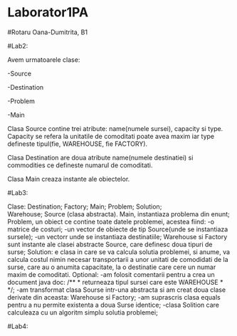 # Laborator1PA
#Rotaru Oana-Dumitrita, B1

#Lab2:
 
 Avem urmatoarele clase:
 
 -Source
 
 -Destination
 
 -Problem
 
 -Main
 
 Clasa Source contine trei atribute: name(numele sursei), capacity si type. Capacity se refera la unitatile de comoditati poate avea maxim iar type defineste tipul(fie, WAREHOUSE, 
 fie FACTORY).
 
 Clasa Destination are doua atribute name(numele destinatiei) si commodities ce defineste numarul de comoditati.
 
 Clasa Main creaza instante ale obiectelor.
 
 
 #Lab3:
 
 Clase:
    Destination;
    Factory;
    Main;
    Problem;
    Solution;  
    Warehouse;
    Source (clasa abstracta).
Main, instantiaza problema din enunt;
Problem, un obiect ce contine toate datele problemei, acestea fiind:
 -o matrice de costuri;
 -un vector de obiecte de tip Source(unde se instantiaza sursele);
 -un vectorr unde se instantiaza destinatiile;
 Warehouse si Factory sunt instante ale clasei abstracte Source, care definesc doua tipuri de surse;
 Solution: e clasa in care se va calcula solutia problemei, si anume, va calcula costul nimin necesar transportarii a unor unitati de comodidati de la surse, care au o anumita capacitate, la o destinatie care cere un numar maxim de comoditati.
  Optional: 
   -am folosit comentarii pentru a crea un document java doc: 
   /**
     * returneaza tipul sursei care este WAREHOUSE
     * */;
   -am transformat clasa Sourse intr-una abstracta si am creat doua clase derivate din aceasta: Warehouse si Factory;
   -am suprascris clasa equals pentru a nu permite existenta a doua Surse identice;
   -clasa Solition care calculeaza cu un algoritm simplu solutia problemei;
   
   
  #Lab4:
  
